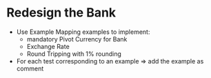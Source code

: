 # Redesign the Bank

- Use Example Mapping examples to implement:
  - mandatory Pivot Currency for Bank
  - Exchange Rate
  - Round Tripping with 1% rounding
- For each test corresponding to an example => add the example as comment
